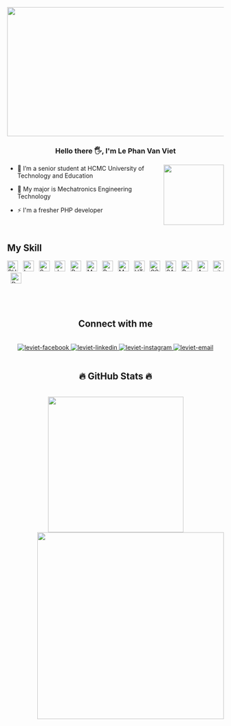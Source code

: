 <div align="center">
  <img src="https://media.giphy.com/media/dWesBcTLavkZuG35MI/giphy.gif" width="600" height="300"/>
</div>

### <div align="center">Hello there 🖐️, I'm Le Phan Van Viet</div>  
  
<img align="right" src="https://media.giphy.com/media/M9gbBd9nbDrOTu1Mqx/giphy.gif" width="140"/>

- 🔭 I’m a senior student at HCMC University of Technology and Education  
  

- 🌱 My major is Mechatronics Engineering Technology  
  

- ⚡ I'm a fresher PHP developer  
  

<br/>  


## My Skill
<span><img src="https://img.shields.io/badge/PHP-282C34?logo=php&logoColor=#777BB4" alt="PHP logo" title="PHP" height="25" /></span>
&nbsp;
<span><img src="https://img.shields.io/badge/Laravel-282C34?logo=laravel&logoColor=#FF2D20" alt="Laravel logo" title="Laravel" height="25" /></span>
&nbsp;
<span><img src="https://img.shields.io/badge/Symfony-282C34?logo=symfony&logoColor=#000000" alt="Symfony logo" title="Symfony" height="25" /></span>
&nbsp;
<span><img src="https://img.shields.io/badge/JavaScript-282C34?logo=javascript&logoColor=F7DF1E" alt="JavaScript logo" title="JavaScript" height="25" /></span>
&nbsp;
<span><img src="https://img.shields.io/badge/Redux-282C34?logo=redux&logoColor=764ABC" alt="Redux logo" title="Redux" height="25" /></span>
&nbsp;
<span><img src="https://img.shields.io/badge/MySQL-282C34?logo=mysql&logoColor=#4479A1" alt="MySQL logo" title="MySQL" height="25" /></span>
&nbsp;
<span><img src="https://img.shields.io/badge/PostgreSQL-282C34?logo=postgresql&logoColor=#4169E1" alt="PostgreSQL logo" title="PostgreSQL" height="25" /></span>
&nbsp;
<span><img src="https://img.shields.io/badge/MongoDB-282C34?logo=mongodb&logoColor=47A248" alt="MongoDB logo" title="MongoDB" height="25" /></span>
&nbsp;
<span><img src="https://img.shields.io/badge/HTML5-282C34?logo=html5&logoColor=E34F26" alt="HTML5 logo" title="HTML5" height="25" /></span>
&nbsp;
<span><img src="https://img.shields.io/badge/CSS3-282C34?logo=css3&logoColor=1572B6" alt="CSS3 logo" title="CSS3" height="25" /></span>
&nbsp;
<span><img src="https://img.shields.io/badge/Sass-282C34?logo=sass&logoColor=CC6699" alt="SASS logo" title="SASS" height="25" /></span>
&nbsp;
<span><img src="https://img.shields.io/badge/Bootstrap-282C34?logo=bootstrap&logoColor=7952B3" alt="Bootstrap logo" title="Bootstrap" height="25" /></span>
&nbsp;
<span><img src="https://img.shields.io/badge/Android-282C34?logo=android&logoColor=#3DDC84" alt="Android logo" title="Android" height="25" /></span>
&nbsp;
<span><img src="https://img.shields.io/badge/git-282C34?logo=git&logoColor=F05032" alt="git logo" title="git" height="25" /></span>
&nbsp;
<span><img src="https://img.shields.io/badge/Docker-282C34?logo=docker&logoColor=#2496ED" alt="Docker logo" title="Docker" height="25" /></span>
&nbsp;


<br/>  
<br>
<h2 align="center">Connect with me</h2>
<br>
<div align="center">
  <a href="https://facebook.com/OgataHiganbana" target="blank">
    <img src="https://img.icons8.com/bubbles/100/000000/facebook-new.png" alt="leviet-facebook" />
  </a>
  <a href="https://www.linkedin.com/in/van-viet" target="blank">
    <img src="https://img.icons8.com/bubbles/100/000000/linkedin.png" alt="leviet-linkedin" />
  </a>
  <a href="https://instagram.com/trungquandev" target="blank">
    <img src="https://img.icons8.com/bubbles/100/000000/instagram.png" alt="leviet-instagram" />
  </a>
  <a href="mailto:lviet456@gmail.com" target="top">
    <img src="https://img.icons8.com/bubbles/100/000000/apple-mail.png" alt="leviet-email" />
  </a>
</div>

<br>

<h2 align="center">🔥 GitHub Stats 🔥</h2>
<!-- https://github.com/anuraghazra/github-readme-stats -->
<br>
<div align=center>
  <a href="#">
    <img width="315" align="center" src="https://github-readme-stats.vercel.app/api/top-langs/?username=ogarta&hide=c%23,powershell,Mathematica,Ruby,Objective-C,Objective-C%2b%2b,Cuda&title_color=61dafb&text_color=ffffff&icon_color=61dafb&bg_color=20232a&langs_count=8&layout=compact&border_color=61dafb&hide_border=true" />
  </a>
  <a href="#">
    <img align="right" width="434" src="https://github-readme-stats.vercel.app/api?username=ogarta&show_icons=true&theme=react&border_color=61dafb&hide_border=true" />
  </a>
</div>

